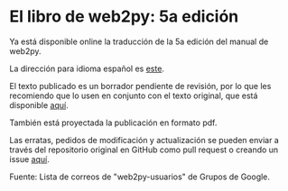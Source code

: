 # El libro de web2py: 5a edici&oacute;n

Ya est&aacute; disponible online la traducci&oacute;n de la 5a edici&oacute;n del manual de web2py. 

La direcci&oacute;n para idioma español es [este](http://www.web2py.com/books/default/chapter/41).


El texto publicado es un borrador pendiente de revisi&oacute;n, por lo que les recomiendo que lo usen en conjunto con el texto original, que est&aacute; disponible [aqu&iacute;](http://www.web2py.com/books/default/chapter/38).


También est&aacute; proyectada la publicaci&oacute;n en formato pdf.

Las erratas, pedidos de modificaci&oacute;n y actualizaci&oacute;n se pueden enviar a través del repositorio original en GitHub como pull request o creando un issue [aqu&iacute;](https://github.com/mdipierro/web2py-book).

Fuente:
Lista de correos de "web2py-usuarios" de Grupos de Google.